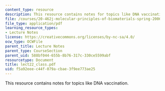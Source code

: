 ```yaml
---
content_type: resource
description: This resource contains notes for topics like DNA vaccination.
file: /courses/20-462j-molecular-principles-of-biomaterials-spring-2006/f5a92eeec44f079acbae3f9ee773ae25_lect22_class.pdf
file_type: application/pdf
learning_resource_types:
- Lecture Notes
license: https://creativecommons.org/licenses/by-nc-sa/4.0/
ocw_type: OCWFile
parent_title: Lecture Notes
parent_type: CourseSection
parent_uid: 588bf044-655b-8b76-317c-330ce5599abf
resourcetype: Document
title: lect22_class.pdf
uid: f5a92eee-c44f-079a-cbae-3f9ee773ae25
---
```

This resource contains notes for topics like DNA vaccination.